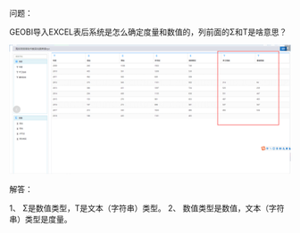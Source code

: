 问题：

GEOBI导入EXCEL表后系统是怎么确定度量和数值的，列前面的Σ和T是啥意思？

![](pic/2.png)

解答：

1、	Σ是数值类型，T是文本（字符串）类型。
2、	数值类型是数值，文本（字符串）类型是度量。
